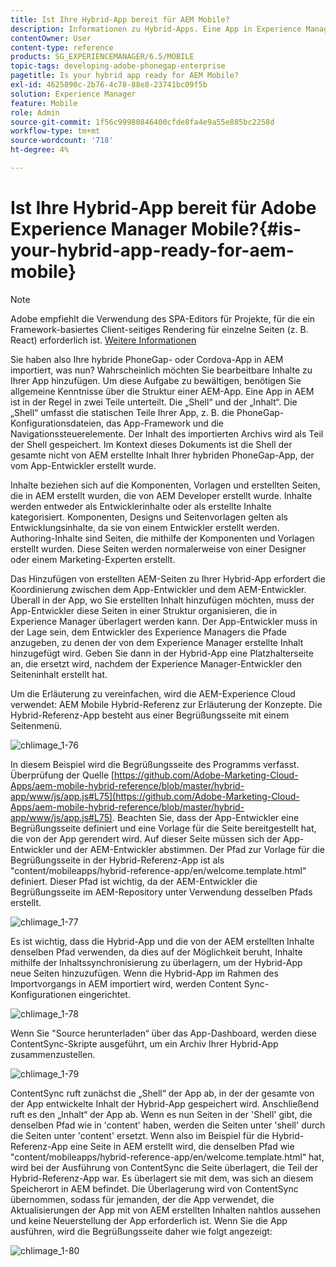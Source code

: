 ```yaml
---
title: Ist Ihre Hybrid-App bereit für AEM Mobile?
description: Informationen zu Hybrid-Apps. Eine App in Experience Manager ist normalerweise in zwei Teile unterteilt. Die „Shell“ und „Inhalt“ sowie diese Seite bieten weitere Einblicke in diese Themen.
contentOwner: User
content-type: reference
products: SG_EXPERIENCEMANAGER/6.5/MOBILE
topic-tags: developing-adobe-phonegap-enterprise
pagetitle: Is your hybrid app ready for AEM Mobile?
exl-id: 4625890c-2b76-4c78-88e8-23741bc09f5b
solution: Experience Manager
feature: Mobile
role: Admin
source-git-commit: 1f56c99980846400cfde8fa4e9a55e885bc2258d
workflow-type: tm+mt
source-wordcount: '718'
ht-degree: 4%

---
```


# Ist Ihre Hybrid-App bereit für Adobe Experience Manager Mobile?{#is-your-hybrid-app-ready-for-aem-mobile}

>[!NOTE]
>
>Adobe empfiehlt die Verwendung des SPA-Editors für Projekte, für die ein Framework-basiertes Client-seitiges Rendering für einzelne Seiten (z. B. React) erforderlich ist. [Weitere Informationen](/help/sites-developing/spa-overview.md)

Sie haben also Ihre hybride PhoneGap- oder Cordova-App in AEM importiert, was nun? Wahrscheinlich möchten Sie bearbeitbare Inhalte zu Ihrer App hinzufügen. Um diese Aufgabe zu bewältigen, benötigen Sie allgemeine Kenntnisse über die Struktur einer AEM-App. Eine App in AEM ist in der Regel in zwei Teile unterteilt. Die „Shell“ und der „Inhalt“. Die „Shell“ umfasst die statischen Teile Ihrer App, z. B. die PhoneGap-Konfigurationsdateien, das App-Framework und die Navigationssteuerelemente. Der Inhalt des importierten Archivs wird als Teil der Shell gespeichert. Im Kontext dieses Dokuments ist die Shell der gesamte nicht von AEM erstellte Inhalt Ihrer hybriden PhoneGap-App, der vom App-Entwickler erstellt wurde.

Inhalte beziehen sich auf die Komponenten, Vorlagen und erstellten Seiten, die in AEM erstellt wurden, die von AEM Developer erstellt wurde. Inhalte werden entweder als Entwicklerinhalte oder als erstellte Inhalte kategorisiert. Komponenten, Designs und Seitenvorlagen gelten als Entwicklungsinhalte, da sie von einem Entwickler erstellt werden. Authoring-Inhalte sind Seiten, die mithilfe der Komponenten und Vorlagen erstellt wurden. Diese Seiten werden normalerweise von einer Designer oder einem Marketing-Experten erstellt.

Das Hinzufügen von erstellten AEM-Seiten zu Ihrer Hybrid-App erfordert die Koordinierung zwischen dem App-Entwickler und dem AEM-Entwickler. Überall in der App, wo Sie erstellten Inhalt hinzufügen möchten, muss der App-Entwickler diese Seiten in einer Struktur organisieren, die in Experience Manager überlagert werden kann. Der App-Entwickler muss in der Lage sein, dem Entwickler des Experience Managers die Pfade anzugeben, zu denen der von dem Experience Manager erstellte Inhalt hinzugefügt wird. Geben Sie dann in der Hybrid-App eine Platzhalterseite an, die ersetzt wird, nachdem der Experience Manager-Entwickler den Seiteninhalt erstellt hat.

Um die Erläuterung zu vereinfachen, wird die AEM-Experience Cloud verwendet: AEM Mobile Hybrid-Referenz zur Erläuterung der Konzepte. Die Hybrid-Referenz-App besteht aus einer Begrüßungsseite mit einem Seitenmenü.

![chlimage_1-76](assets/chlimage_1-76.png)

In diesem Beispiel wird die Begrüßungsseite des Programms verfasst. Überprüfung der Quelle [https://github.com/Adobe-Marketing-Cloud-Apps/aem-mobile-hybrid-reference/blob/master/hybrid-app/www/js/app.js#L75](https://github.com/Adobe-Marketing-Cloud-Apps/aem-mobile-hybrid-reference/blob/master/hybrid-app/www/js/app.js#L75). Beachten Sie, dass der App-Entwickler eine Begrüßungsseite definiert und eine Vorlage für die Seite bereitgestellt hat, die von der App gerendert wird. Auf dieser Seite müssen sich der App-Entwickler und der AEM-Entwickler abstimmen. Der Pfad zur Vorlage für die Begrüßungsseite in der Hybrid-Referenz-App ist als &quot;content/mobileapps/hybrid-reference-app/en/welcome.template.html“ definiert. Dieser Pfad ist wichtig, da der AEM-Entwickler die Begrüßungsseite im AEM-Repository unter Verwendung desselben Pfads erstellt.

![chlimage_1-77](assets/chlimage_1-77.png)

Es ist wichtig, dass die Hybrid-App und die von der AEM erstellten Inhalte denselben Pfad verwenden, da dies auf der Möglichkeit beruht, Inhalte mithilfe der Inhaltssynchronisierung zu überlagern, um der Hybrid-App neue Seiten hinzuzufügen. Wenn die Hybrid-App im Rahmen des Importvorgangs in AEM importiert wird, werden Content Sync-Konfigurationen eingerichtet.

![chlimage_1-78](assets/chlimage_1-78.png)

Wenn Sie &quot;Source herunterladen“ über das App-Dashboard, werden diese ContentSync-Skripte ausgeführt, um ein Archiv Ihrer Hybrid-App zusammenzustellen.

![chlimage_1-79](assets/chlimage_1-79.png)

ContentSync ruft zunächst die „Shell“ der App ab, in der der gesamte von der App entwickelte Inhalt der Hybrid-App gespeichert wird. Anschließend ruft es den „Inhalt“ der App ab. Wenn es nun Seiten in der &#39;Shell&#39; gibt, die denselben Pfad wie in &#39;content&#39; haben, werden die Seiten unter &#39;shell&#39; durch die Seiten unter &#39;content&#39; ersetzt. Wenn also im Beispiel für die Hybrid-Referenz-App eine Seite in AEM erstellt wird, die denselben Pfad wie &quot;content/mobileapps/hybrid-reference-app/en/welcome.template.html“ hat, wird bei der Ausführung von ContentSync die Seite überlagert, die Teil der Hybrid-Referenz-App war. Es überlagert sie mit dem, was sich an diesem Speicherort in AEM befindet. Die Überlagerung wird von ContentSync übernommen, sodass für jemanden, der die App verwendet, die Aktualisierungen der App mit von AEM erstellten Inhalten nahtlos aussehen und keine Neuerstellung der App erforderlich ist. Wenn Sie die App ausführen, wird die Begrüßungsseite daher wie folgt angezeigt:

![chlimage_1-80](assets/chlimage_1-80.png)
